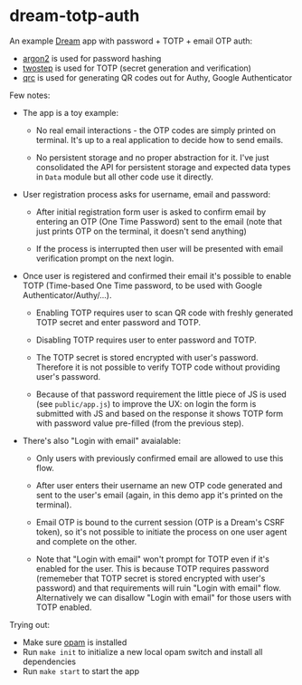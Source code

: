 # dream-totp-auth

An example [Dream][] app with password + TOTP + email OTP auth:

- [argon2][] is used for password hashing
- [twostep][] is used for TOTP (secret generation and verification)
- [qrc][] is used for generating QR codes out for Authy, Google Authenticator

Few notes:

- The app is a toy example:

  - No real email interactions - the OTP codes are simply printed on terminal.
    It's up to a real application to decide how to send emails.

  - No persistent storage and no proper abstraction for it. I've just
    consolidated the API for persistent storage and expected data types in
    `Data` module but all other code use it directly.

- User registration process asks for username, email and password:

  - After initial registration form user is asked to confirm email by entering an
    OTP (One Time Password) sent to the email (note that just prints OTP on the
    terminal, it doesn't send anything)

  - If the process is interrupted then user will be presented with email
    verification prompt on the next login.

- Once user is registered and confirmed their email it's possible to enable TOTP
  (Time-based One Time password, to be used with Google Authenticator/Authy/...).

  - Enabling TOTP requires user to scan QR code with freshly generated TOTP secret
    and enter password and TOTP.

  - Disabling TOTP requires user to enter password and TOTP.

  - The TOTP secret is stored encrypted with user's password. Therefore it is not
    possible to verify TOTP code without providing user's password.

  - Because of that password requirement the little piece of JS is used (see
    `public/app.js`) to improve the UX: on login the form is submitted with JS
    and based on the response it shows TOTP form with password value pre-filled
    (from the previous step).

- There's also "Login with email" avaialable:

  - Only users with previously confirmed email are allowed to use this flow.

  - After user enters their username an new OTP code generated and sent to the
    user's email (again, in this demo app it's printed on the terminal).

  - Email OTP is bound to the current session (OTP is a Dream's CSRF token), so
    it's not possible to initiate the process on one user agent and complete on
    the other.

  - Note that "Login with email" won't prompt for TOTP even if it's enabled for
    the user. This is because TOTP requires password (rememeber that TOTP secret
    is stored encrypted with user's password) and that requirements will ruin
    "Login with email" flow. Alternatively we can disallow "Login with email"
    for those users with TOTP enabled.

Trying out:

- Make sure [opam][] is installed
- Run `make init` to initialize a new local opam switch and install all
  dependencies
- Run `make start` to start the app

[Dream]: https://aantron.github.io/dream/
[argon2]: https://github.com/Khady/ocaml-argon2
[twostep]: https://github.com/marcoonroad/twostep
[qrc]: https://github.com/dbuenzli/qrc
[opam]: https://opam.ocaml.org
